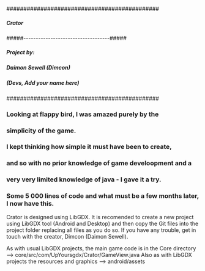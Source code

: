 
#############################################
#####         Crator                    #####
#####-----------------------------------#####
##### Project by:                       #####
##### Daimon Sewell (Dimcon)            #####
##### (Devs, Add your name here)        #####
#############################################

###   Looking at flappy bird, I was amazed purely by the 
###   simplicity of the game.
###   I kept thinking how simple it must have been to create,
###   and so with no prior knowledge of game develoopment and a 
###   very very limited knowledge of java - I gave it a try. 

###   Some 5 000 lines of code and what must be a few months later, I now have this.

Crator is designed using LibGDX. It is recomended to create a new project using LibGDX tool (Android and Desktop)
  and then copy the Git files into the project folder replacing all files as you do so.
  If you have any trouble, get in touch with the creator, Dimcon (Daimon Sewell).
  
  As with usual LibGDX projects, the main game code is in the Core directory --> core/src/com/UpYoursgdx/Crator/GameView.java
  Also as with LibGDX projects the resources and graphics --> android/assets
